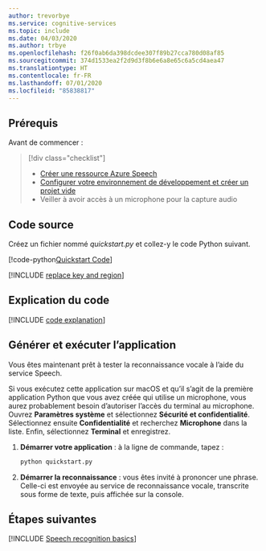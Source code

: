 ```yaml
---
author: trevorbye
ms.service: cognitive-services
ms.topic: include
ms.date: 04/03/2020
ms.author: trbye
ms.openlocfilehash: f26f0ab6da398dcdee307f89b27cca780d08af85
ms.sourcegitcommit: 374d1533ea2f2d9d3f8b6e6a8e65c6a5cd4aea47
ms.translationtype: HT
ms.contentlocale: fr-FR
ms.lasthandoff: 07/01/2020
ms.locfileid: "85838817"
---
```

## <a name="prerequisites"></a>Prérequis

Avant de commencer :

> [!div class="checklist"]
> * <a href="https://ms.portal.azure.com/#create/Microsoft.CognitiveServicesSpeechServices" target="_blank">Créer une ressource Azure Speech<span class="docon docon-navigate-external x-hidden-focus"></span></a>
> * [Configurer votre environnement de développement et créer un projet vide](../../../../quickstarts/setup-platform.md?pivots=programming-language-python)
> * Veiller à avoir accès à un microphone pour la capture audio

## <a name="source-code"></a>Code source

Créez un fichier nommé *quickstart.py* et collez-y le code Python suivant.

[!code-python[Quickstart Code](~/samples-cognitive-services-speech-sdk/quickstart/python/from-microphone/quickstart.py#code)]

[!INCLUDE [replace key and region](../replace-key-and-region.md)]

## <a name="code-explanation"></a>Explication du code

[!INCLUDE [code explanation](../code-explanation.md)]

## <a name="build-and-run-app"></a>Générer et exécuter l’application

Vous êtes maintenant prêt à tester la reconnaissance vocale à l’aide du service Speech. 

Si vous exécutez cette application sur macOS et qu’il s’agit de la première application Python que vous avez créée qui utilise un microphone, vous aurez probablement besoin d’autoriser l’accès du terminal au microphone. Ouvrez **Paramètres système** et sélectionnez **Sécurité et confidentialité**. Sélectionnez ensuite **Confidentialité** et recherchez **Microphone** dans la liste. Enfin, sélectionnez **Terminal** et enregistrez. 

1. **Démarrer votre application** : à la ligne de commande, tapez :
    ```bash
    python quickstart.py
    ```
2. **Démarrer la reconnaissance** : vous êtes invité à prononcer une phrase. Celle-ci est envoyée au service de reconnaissance vocale, transcrite sous forme de texte, puis affichée sur la console.

## <a name="next-steps"></a>Étapes suivantes

[!INCLUDE [Speech recognition basics](../../speech-to-text-next-steps.md)]
